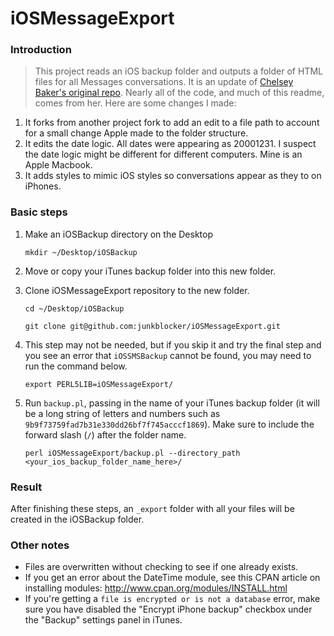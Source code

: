 iOSMessageExport
================

### Introduction
> This project reads an iOS backup folder and outputs a folder of HTML files for all Messages conversations. It is an update of [Chelsey Baker's original repo](https://github.com/chelseybaker/iOSMessageExport). Nearly all of the code, and much of this readme, comes from her. Here are some changes I made:
1. It forks from another project fork to add an edit to a file path to account for a small change Apple made to the folder structure.
1. It edits the date logic. All dates were appearing as 20001231. I suspect the date logic might be different for different computers. Mine is an Apple Macbook.
1. It adds styles to mimic iOS styles so conversations appear as they to on iPhones.

### Basic steps

1. Make an iOSBackup directory on the Desktop
    ```
    mkdir ~/Desktop/iOSBackup
    ```
1. Move or copy your iTunes backup folder into this new folder. 

1. Clone iOSMessageExport repository to the new folder.
    ```
    cd ~/Desktop/iOSBackup

    git clone git@github.com:junkblocker/iOSMessageExport.git
    ```

1. This step may not be needed, but if you skip it and try the final step and you see an error that `iOSSMSBackup` cannot be found, you may need to run the command below. 
    ```
    export PERL5LIB=iOSMessageExport/
    ```
1. Run `backup.pl`, passing in the name of your iTunes backup folder (it will be a long string of letters and numbers such as `9b9f73759fad7b31e330dd26bf7f745acccf1869`). Make sure to include the forward slash (`/`) after the folder name.
    ```
    perl iOSMessageExport/backup.pl --directory_path <your_ios_backup_folder_name_here>/
    ```
    

### Result
After finishing these steps, an `_export` folder with all your files will be created in the iOSBackup folder.

### Other notes

* Files are overwritten without checking to see if one already exists.
* If you get an error about the DateTime module, see this CPAN article on installing modules: http://www.cpan.org/modules/INSTALL.html
* If you're getting a `file is encrypted or is not a database` error, make sure you have disabled the "Encrypt iPhone backup" checkbox under the "Backup" settings panel in iTunes.

